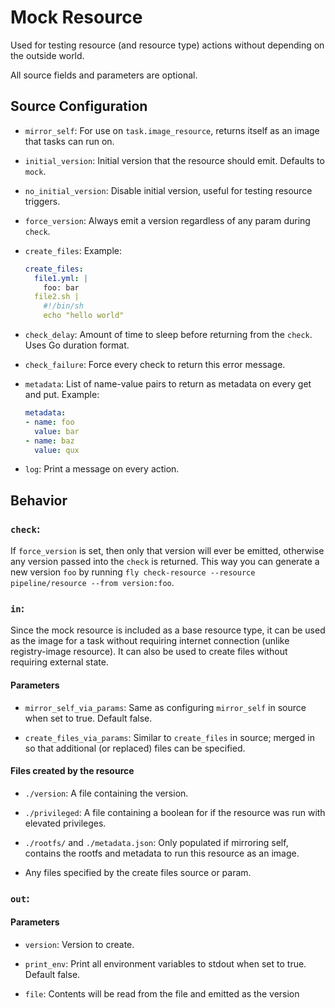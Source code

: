 # Mock Resource

Used for testing resource (and resource type) actions without depending on the
outside world.

All source fields and parameters are optional.

## Source Configuration

* `mirror_self`: For use on `task.image_resource`, returns itself as an image that tasks can run on.

* `initial_version`: Initial version that the resource should emit. Defaults to `mock`.

* `no_initial_version`: Disable initial version, useful for testing resource triggers.

* `force_version`: Always emit a version regardless of any param during `check`.

* `create_files`: Example:
  ```yaml
  create_files:
    file1.yml: |
      foo: bar
    file2.sh |
      #!/bin/sh
      echo "hello world"
  ```

* `check_delay`: Amount of time to sleep before returning from the `check`. Uses Go duration format.

* `check_failure`: Force every check to return this error message.

* `metadata`: List of name-value pairs to return as metadata on every get and put. Example:
  ```yaml
  metadata:
  - name: foo
    value: bar
  - name: baz
    value: qux
  ```

* `log`: Print a message on every action.

## Behavior

### `check`:

If `force_version` is set, then only that version will ever be emitted, otherwise any version passed into the `check` is returned. This way you can generate a new version `foo` by running `fly check-resource --resource pipeline/resource --from version:foo`.

### `in`:

Since the mock resource is included as a base resource type, it can be used as the image for a task without requiring internet connection (unlike registry-image resource). It can also be used to create files without requiring external state.

#### Parameters

* `mirror_self_via_params`: Same as configuring `mirror_self` in source when set to true. Default false.

* `create_files_via_params`: Similar to `create_files` in source; merged in so that additional (or replaced) files can be specified.

#### Files created by the resource

* `./version`: A file containing the version.

* `./privileged`: A file containing a boolean for if the resource was run with elevated privileges.

* `./rootfs/` and `./metadata.json`: Only populated if mirroring self, contains the rootfs and metadata to run this resource as an image.

* Any files specified by the create files source or param.

### `out`:

#### Parameters

* `version`: Version to create.

* `print_env`: Print all environment variables to stdout when set to true. Default false.

* `file`: Contents will be read from the file and emitted as the version
